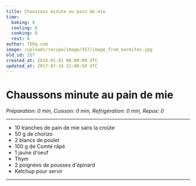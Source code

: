 ```yaml
---
title: Chaussons minute au pain de mie
time:
  baking: 0
  cooling: 0
  cooking: 0
  rest: 0
author: 750g.com
image: /uploads/recipe/image/357/image_from_marmiton.jpg
old_id: 357
created_at: 2016-01-01 00:00:00 UTC
updated_at: 2017-07-14 21:08:50 UTC
---
```


# Chaussons minute au pain de mie

_Préparation: 0 min, Cuisson: 0 min, Refrigération: 0 min, Repos: 0_

---

- 10 tranches de pain de mie sans la croûte
- 50 g de chorizo
- 2 blancs de poulet
- 100 g de Comté râpé
- 1 jaune d'oeuf
- Thym
- 2 poignées de pousses d'épinard
- Ketchup pour servir

---
